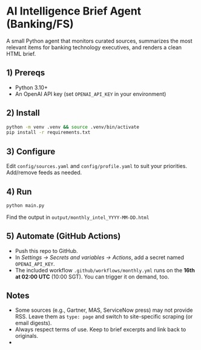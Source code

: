 # AI Intelligence Brief Agent (Banking/FS)

A small Python agent that monitors curated sources, summarizes the most relevant items for banking technology executives, and renders a clean HTML brief.

## 1) Prereqs

- Python 3.10+
- An OpenAI API key (set `OPENAI_API_KEY` in your environment)

## 2) Install

```bash
python -m venv .venv && source .venv/bin/activate
pip install -r requirements.txt
```

## 3) Configure

Edit `config/sources.yaml` and `config/profile.yaml` to suit your priorities.
Add/remove feeds as needed.

## 4) Run

```bash
python main.py
```

Find the output in `output/monthly_intel_YYYY-MM-DD.html`

## 5) Automate (GitHub Actions)

- Push this repo to GitHub.
- In *Settings → Secrets and variables → Actions*, add a secret named `OPENAI_API_KEY`.
- The included workflow `.github/workflows/monthly.yml` runs on the **16th at 02:00 UTC** (10:00 SGT). You can trigger it on demand, too.

## Notes
- Some sources (e.g., Gartner, MAS, ServiceNow press) may not provide RSS. Leave them as `type: page` and switch to site-specific scraping (or email digests).
- Always respect terms of use. Keep to brief excerpts and link back to originals.
- 
